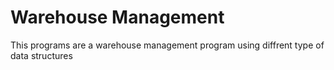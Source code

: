 # Warehouse Management
This programs are a warehouse management program using diffrent type of data structures
